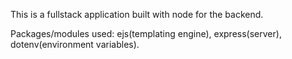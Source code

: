 This is a fullstack application built with node for the backend.

Packages/modules used: ejs(templating engine), express(server), dotenv(environment variables).

